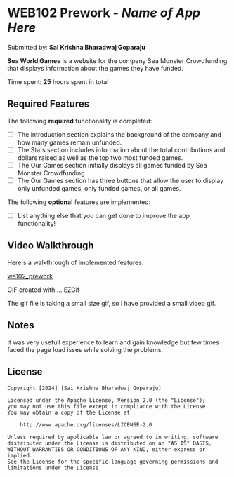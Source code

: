 # WEB102 Prework - *Name of App Here*

Submitted by: **Sai Krishna Bharadwaj Goparaju**

**Sea World Games** is a website for the company Sea Monster Crowdfunding that displays information about the games they have funded.

Time spent: **25** hours spent in total

## Required Features

The following **required** functionality is completed:

* [ ] The introduction section explains the background of the company and how many games remain unfunded.
* [ ] The Stats section includes information about the total contributions and dollars raised as well as the top two most funded games.
* [ ] The Our Games section initially displays all games funded by Sea Monster Crowdfunding
* [ ] The Our Games section has three buttons that allow the user to display only unfunded games, only funded games, or all games.

The following **optional** features are implemented:

* [ ] List anything else that you can get done to improve the app functionality!

## Video Walkthrough

Here's a walkthrough of implemented features:

 [we102_prework](https://github.com/user-attachments/assets/499d2253-e21b-4dfb-99ff-21fed63abdd3)

<!-- Replace this with whatever GIF tool you used! -->
GIF created with ...  EZGif
<!-- Recommended tools:
[Kap](https://getkap.co/) for macOS
[ScreenToGif](https://www.screentogif.com/) for Windows
[peek](https://github.com/phw/peek) for Linux. -->
The gif file is taking a small size gif, so I have provided a small video gif.
## Notes

It was very usefull experience to learn and gain knowledge but few times faced the page load isses while solving the problems.
## License

    Copyright [2024] [Sai Krishna Bharadwaj Goparaju]

    Licensed under the Apache License, Version 2.0 (the "License");
    you may not use this file except in compliance with the License.
    You may obtain a copy of the License at

        http://www.apache.org/licenses/LICENSE-2.0

    Unless required by applicable law or agreed to in writing, software
    distributed under the License is distributed on an "AS IS" BASIS,
    WITHOUT WARRANTIES OR CONDITIONS OF ANY KIND, either express or implied.
    See the License for the specific language governing permissions and
    limitations under the License.
